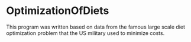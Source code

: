 # OptimizationOfDiets
This program was written based on data from the famous large scale diet optimization problem that the US military used to minimize costs.

